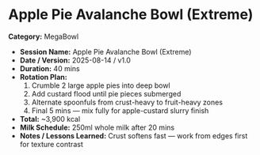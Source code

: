 # Apple Pie Avalanche Bowl (Extreme)

**Category:** MegaBowl

- **Session Name:** Apple Pie Avalanche Bowl (Extreme)
- **Date / Version:** 2025-08-14 / v1.0
- **Duration:** 40 mins
- **Rotation Plan:**
  1. Crumble 2 large apple pies into deep bowl
  2. Add custard flood until pie pieces submerged
  3. Alternate spoonfuls from crust-heavy to fruit-heavy zones
  4. Final 5 mins — mix fully for apple-custard slurry finish
- **Total:** ~3,900 kcal
- **Milk Schedule:** 250ml whole milk after 20 mins
- **Notes / Lessons Learned:** Crust softens fast — work from edges first for texture contrast
